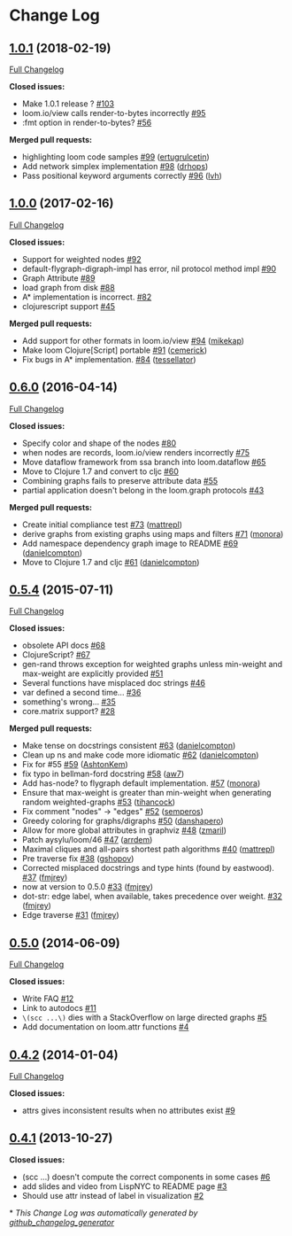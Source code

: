 # Change Log

## [1.0.1](https://github.com/aysylu/loom/tree/1.0.1) (2018-02-19)
[Full Changelog](https://github.com/aysylu/loom/compare/1.0.0...1.0.1)

**Closed issues:**

- Make 1.0.1 release ? [\#103](https://github.com/aysylu/loom/issues/103)
- loom.io/view calls render-to-bytes incorrectly [\#95](https://github.com/aysylu/loom/issues/95)
- :fmt option in render-to-bytes? [\#56](https://github.com/aysylu/loom/issues/56)

**Merged pull requests:**

- highlighting loom code samples [\#99](https://github.com/aysylu/loom/pull/99) ([ertugrulcetin](https://github.com/ertugrulcetin))
- Add network simplex implementation [\#98](https://github.com/aysylu/loom/pull/98) ([drhops](https://github.com/drhops))
- Pass positional keyword arguments correctly [\#96](https://github.com/aysylu/loom/pull/96) ([lvh](https://github.com/lvh))

## [1.0.0](https://github.com/aysylu/loom/tree/1.0.0) (2017-02-16)
[Full Changelog](https://github.com/aysylu/loom/compare/0.6.0...1.0.0)

**Closed issues:**

- Support for weighted nodes [\#92](https://github.com/aysylu/loom/issues/92)
- default-flygraph-digraph-impl has error, nil protocol method impl [\#90](https://github.com/aysylu/loom/issues/90)
- Graph Attribute [\#89](https://github.com/aysylu/loom/issues/89)
- load graph from disk [\#88](https://github.com/aysylu/loom/issues/88)
- A\* implementation is incorrect. [\#82](https://github.com/aysylu/loom/issues/82)
- clojurescript support [\#45](https://github.com/aysylu/loom/issues/45)

**Merged pull requests:**

- Add support for other formats in loom.io/view [\#94](https://github.com/aysylu/loom/pull/94) ([mikekap](https://github.com/mikekap))
- Make loom Clojure\[Script\] portable [\#91](https://github.com/aysylu/loom/pull/91) ([cemerick](https://github.com/cemerick))
- Fix bugs in A\* implementation. [\#84](https://github.com/aysylu/loom/pull/84) ([tessellator](https://github.com/tessellator))

## [0.6.0](https://github.com/aysylu/loom/tree/0.6.0) (2016-04-14)
[Full Changelog](https://github.com/aysylu/loom/compare/0.5.4...0.6.0)

**Closed issues:**

- Specify color and shape of the nodes [\#80](https://github.com/aysylu/loom/issues/80)
- when nodes are records, loom.io/view renders incorrectly [\#75](https://github.com/aysylu/loom/issues/75)
- Move dataflow framework from ssa branch into loom.dataflow [\#65](https://github.com/aysylu/loom/issues/65)
- Move to Clojure 1.7 and convert to cljc [\#60](https://github.com/aysylu/loom/issues/60)
- Combining graphs fails to preserve attribute data [\#55](https://github.com/aysylu/loom/issues/55)
- partial application doesn't belong in the loom.graph protocols [\#43](https://github.com/aysylu/loom/issues/43)

**Merged pull requests:**

- Create initial compliance test [\#73](https://github.com/aysylu/loom/pull/73) ([mattrepl](https://github.com/mattrepl))
- derive graphs from existing graphs using maps and filters [\#71](https://github.com/aysylu/loom/pull/71) ([monora](https://github.com/monora))
- Add namespace dependency graph image to README [\#69](https://github.com/aysylu/loom/pull/69) ([danielcompton](https://github.com/danielcompton))
- Move to Clojure 1.7 and cljc [\#61](https://github.com/aysylu/loom/pull/61) ([danielcompton](https://github.com/danielcompton))

## [0.5.4](https://github.com/aysylu/loom/tree/0.5.4) (2015-07-11)
[Full Changelog](https://github.com/aysylu/loom/compare/0.5.0...0.5.4)

**Closed issues:**

- obsolete API docs [\#68](https://github.com/aysylu/loom/issues/68)
- ClojureScript? [\#67](https://github.com/aysylu/loom/issues/67)
- gen-rand throws exception for weighted graphs unless min-weight and max-weight are explicitly provided [\#51](https://github.com/aysylu/loom/issues/51)
- Several functions have misplaced doc strings [\#46](https://github.com/aysylu/loom/issues/46)
- var defined a second time... [\#36](https://github.com/aysylu/loom/issues/36)
- something's wrong... [\#35](https://github.com/aysylu/loom/issues/35)
- core.matrix support? [\#28](https://github.com/aysylu/loom/issues/28)

**Merged pull requests:**

- Make tense on docstrings consistent [\#63](https://github.com/aysylu/loom/pull/63) ([danielcompton](https://github.com/danielcompton))
- Clean up ns and make code more idiomatic [\#62](https://github.com/aysylu/loom/pull/62) ([danielcompton](https://github.com/danielcompton))
- Fix for \#55 [\#59](https://github.com/aysylu/loom/pull/59) ([AshtonKem](https://github.com/AshtonKem))
- fix typo in bellman-ford docstring [\#58](https://github.com/aysylu/loom/pull/58) ([aw7](https://github.com/aw7))
- Add has-node? to flygraph default implementation. [\#57](https://github.com/aysylu/loom/pull/57) ([monora](https://github.com/monora))
- Ensure that max-weight is greater than min-weight when generating random weighted-graphs [\#53](https://github.com/aysylu/loom/pull/53) ([tihancock](https://github.com/tihancock))
- Fix comment "nodes" -\> "edges" [\#52](https://github.com/aysylu/loom/pull/52) ([semperos](https://github.com/semperos))
- Greedy coloring for graphs/digraphs [\#50](https://github.com/aysylu/loom/pull/50) ([danshapero](https://github.com/danshapero))
- Allow for more global attributes in graphviz [\#48](https://github.com/aysylu/loom/pull/48) ([zmaril](https://github.com/zmaril))
- Patch aysylu/loom/46 [\#47](https://github.com/aysylu/loom/pull/47) ([arrdem](https://github.com/arrdem))
- Maximal cliques and all-pairs shortest path algorithms [\#40](https://github.com/aysylu/loom/pull/40) ([mattrepl](https://github.com/mattrepl))
- Pre traverse fix [\#38](https://github.com/aysylu/loom/pull/38) ([gshopov](https://github.com/gshopov))
- Corrected misplaced docstrings and type hints \(found by eastwood\). [\#37](https://github.com/aysylu/loom/pull/37) ([fmjrey](https://github.com/fmjrey))
- now at version to 0.5.0 [\#33](https://github.com/aysylu/loom/pull/33) ([fmjrey](https://github.com/fmjrey))
- dot-str: edge label, when available, takes precedence over weight. [\#32](https://github.com/aysylu/loom/pull/32) ([fmjrey](https://github.com/fmjrey))
- Edge traverse [\#31](https://github.com/aysylu/loom/pull/31) ([fmjrey](https://github.com/fmjrey))

## [0.5.0](https://github.com/aysylu/loom/tree/0.5.0) (2014-06-09)
[Full Changelog](https://github.com/aysylu/loom/compare/0.4.2...0.5.0)

**Closed issues:**

- Write FAQ [\#12](https://github.com/aysylu/loom/issues/12)
- Link to autodocs [\#11](https://github.com/aysylu/loom/issues/11)
- `\(scc ...\)` dies with a StackOverflow on large directed graphs [\#5](https://github.com/aysylu/loom/issues/5)
- Add documentation on loom.attr functions [\#4](https://github.com/aysylu/loom/issues/4)

## [0.4.2](https://github.com/aysylu/loom/tree/0.4.2) (2014-01-04)
[Full Changelog](https://github.com/aysylu/loom/compare/0.4.1...0.4.2)

**Closed issues:**

- attrs gives inconsistent results when no attributes exist [\#9](https://github.com/aysylu/loom/issues/9)

## [0.4.1](https://github.com/aysylu/loom/tree/0.4.1) (2013-10-27)
**Closed issues:**

- \(scc ...\) doesn't compute the correct components in some cases [\#6](https://github.com/aysylu/loom/issues/6)
- add slides and video from LispNYC to README page [\#3](https://github.com/aysylu/loom/issues/3)
- Should use attr instead of label in visualization [\#2](https://github.com/aysylu/loom/issues/2)



\* *This Change Log was automatically generated by [github_changelog_generator](https://github.com/skywinder/Github-Changelog-Generator)*
